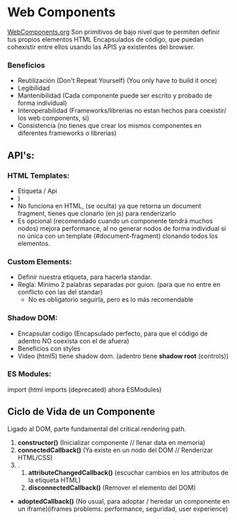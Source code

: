 # Web Components
[WebComponents.org](https://www.webcomponents.org/)
Son primitivos de bajo nivel que te permiten definir tus propios elementos HTML
Encapsulados de código, que puedan cohexistir entre ellos usando las APIS ya existentes del browser.

### Beneficios
- Reutilización (Don't Repeat Yourself) (You only have to build it once)
- Legibilidad
- Mantenibilidad (Cada componente puede ser escrito y probado de forma individual)
- Interoperabilidad (Frameworks/librerias no estan hechos para coexistir/ los web components, si)
- Consistencia (no tienes que crear los mismos componentes en diferentes frameworks o librerias)

## API's:
### HTML Templates:
- Etiqueta / Api
- <template></template>)
- No funciona en HTML, (se oculta) ya que retorna un document fragment, tienes que clonarlo (en js) para renderizarlo
- Es opcional (recomendado cuando un componente tendrá muchos nodos) mejora performance, al no generar nodos de forma individual si no única con un template (#document-fragment) clonando todos los elementos.

### Custom Elements:
- Definir nuestra etiqueta, para hacerla standar.
- Regla: Minimo 2 palabras separadas por guion. (para que no entre en conflicto con las del standar)
  - No es obligatorio seguirla, pero es lo más recomendable

### Shadow DOM:
- Encapsular codigo (Encapsulado perfecto, para que el código de adentro NO coexista con el de afuera)
- Beneficios con styles
- Video (html5) tiene shadow dom. (adentro tiene **shadow root** (controls))

### ES Modules:
import (html imports (deprecated) ahora ESModules)

## Ciclo de Vida de un Componente
Ligado al DOM, parte fundamental del critical rendering path.
1. **constructor()** (Inicializar componente // llenar data en memoria)
2. **connectedCallback()** (Ya existe en un nodo del DOM // Renderizar HTML/CSS)
3. .
   1. **attributeChangedCallback()** (escuchar cambios en los attributos de la etiqueta HTML)
   2. **disconnectedCallback()** (Remover el elemento del DOM)
- **adoptedCallback()** (No usual, para adoptar / heredar un componente en un iframe)(iframes problems: performance, seguridad, user experience)
